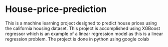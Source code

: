# House-price-prediction
This is a machine learning project designed to predict house prices using the california housing dataset. This project is accomplished using XGBoost regressor which is an example of a linear regression model as this is a linear regression problem. The project is done in python using google colab

